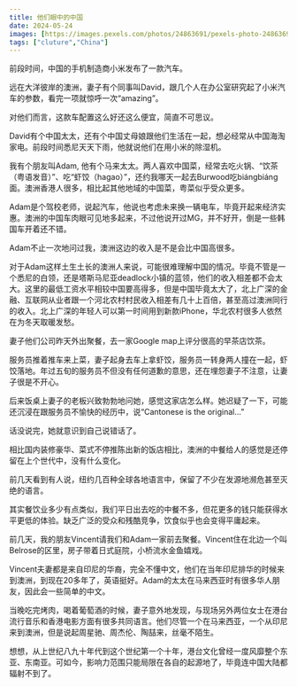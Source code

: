 ```yaml
---
title: 他们眼中的中国
date: 2024-05-24
images: [https://images.pexels.com/photos/24863691/pexels-photo-24863691/free-photo-of-lunar-new-year-in-sydney.jpeg,]
tags: ["cluture","China"]
---
```


前段时间，中国的手机制造商小米发布了一款汽车。

远在大洋彼岸的澳洲，妻子有个同事叫David，跟几个人在办公室研究起了小米汽车的参数，看完一项就惊呼一次“amazing”。

对他们而言，这款车配置这么好还这么便宜，简直不可思议。

David有个中国太太，还有个中国丈母娘跟他们生活在一起，想必经常从中国海淘家电。前段时间悉尼天天下雨，他就说他们在用小米的除湿机。

我有个朋友叫Adam, 他有个马来太太。两人喜欢中国菜，经常去吃火锅、“饮茶（粤语发音）”、吃“虾饺（hagao）”，还约我哪天一起去Burwood吃biángbiáng面。澳洲香港人很多，相比起其他地域的中国菜，粤菜似乎受众更多。

Adam是个驾校老师，说起汽车，他说也考虑未来换一辆电车，毕竟开起来经济实惠。澳洲的中国车肉眼可见地多起来，不过他说开过MG，并不好开，倒是一些韩国车开着还不错。

Adam不止一次地问过我，澳洲这边的收入是不是会比中国高很多。

对于Adam这样土生土长的澳洲人来说，可能很难理解中国的情况。毕竟不管是一个悉尼的白领，还是塔斯马尼亚deadlock小镇的蓝领，他们的收入相差都不会太大。这里的最低工资水平相较中国要高得多，但是中国毕竟太大了，北上广深的金融、互联网从业者跟一个河北农村村民收入相差有几十上百倍，甚至高过澳洲同行的收入。北上广深的年轻人可以第一时间用到新款iPhone，华北农村很多人依然在为冬天取暖发愁。

妻子他们公司昨天外出聚餐，去一家Google map上评分很高的早茶店饮茶。

服务员推着推车来上菜，妻子起身去车上拿虾饺，服务员一转身两人撞在一起，虾饺落地。年过五旬的服务员不但没有任何道歉的意思，还在埋怨妻子不注意，让妻子很是不开心。

后来饭桌上妻子的老板兴致勃勃地问她，感觉这家店怎么样。她迟疑了一下，可能还沉浸在跟服务员不愉快的经历中，说“Cantonese is the original...” 

话没说完，她就意识到自己说错话了。

相比国内装修豪华、菜式不停推陈出新的饭店相比，澳洲的中餐给人的感觉是还停留在上个世代中，没有什么变化。

前几天看到有人说，纽约几百种全球各地语言中，保留了不少在发源地濒危甚至灭绝的语言。

其实餐饮业多少有点类似，我们平日出去吃的中餐不多，但花更多的钱只能获得水平更低的体验。缺乏广泛的受众和残酷竞争，饮食似乎也会变得平庸起来。

前几天，我的朋友Vincent请我们和Adam一家前去聚餐。Vincent住在北边一个叫Belrose的区里，房子带着日式庭院，小桥流水金鱼嬉戏。

Vincent夫妻都是来自印尼的华裔，完全不懂中文，他们在当年印尼排华的时候来到澳洲，到现在20多年了，英语挺好。Adam的太太在马来西亚时有很多华人朋友，因此会一些简单的中文。

当晚吃完烤肉，喝着葡萄酒的时候，妻子意外地发现，与现场另外两位女士在港台流行音乐和香港电影方面有很多共同语言。他们尽管一个在马来西亚，一个从印尼来到澳洲，但是说起周星驰、周杰伦、陶喆来，丝毫不陌生。

想想，从上世纪八九十年代到这个世纪第一个十年，港台文化曾经一度风靡整个东亚、东南亚。可如今，影响力范围只能局限在各自的起源地了，毕竟连中国大陆都辐射不到了。